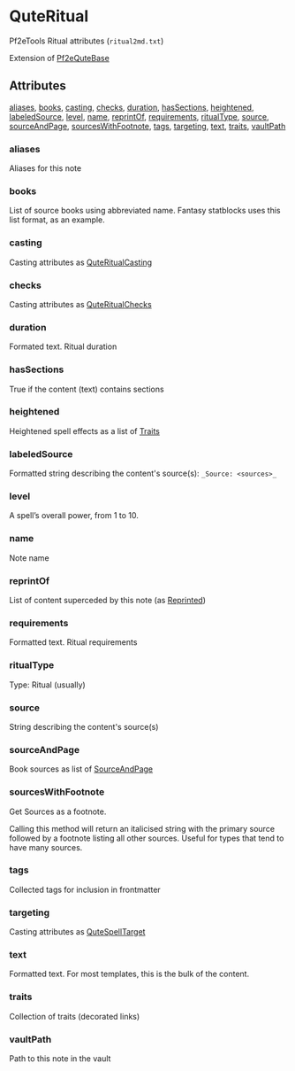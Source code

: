 # QuteRitual

Pf2eTools Ritual attributes (`ritual2md.txt`)

Extension of [Pf2eQuteBase](../Pf2eQuteBase.md)

## Attributes

[aliases](#aliases), [books](#books), [casting](#casting), [checks](#checks), [duration](#duration), [hasSections](#hassections), [heightened](#heightened), [labeledSource](#labeledsource), [level](#level), [name](#name), [reprintOf](#reprintof), [requirements](#requirements), [ritualType](#ritualtype), [source](#source), [sourceAndPage](#sourceandpage), [sourcesWithFootnote](#sourceswithfootnote), [tags](#tags), [targeting](#targeting), [text](#text), [traits](#traits), [vaultPath](#vaultpath)


### aliases

Aliases for this note

### books

List of source books using abbreviated name. Fantasy statblocks uses this list format, as an example.

### casting

Casting attributes as [QuteRitualCasting](QuteRitualCasting.md)

### checks

Casting attributes as [QuteRitualChecks](QuteRitualChecks.md)

### duration

Formated text. Ritual duration

### hasSections

True if the content (text) contains sections

### heightened

Heightened spell effects as a list of [Traits](../../NamedText.md)

### labeledSource

Formatted string describing the content's source(s): `_Source: <sources>_`

### level

A spell’s overall power, from 1 to 10.

### name

Note name

### reprintOf

List of content superceded by this note (as [Reprinted](../../Reprinted.md))

### requirements

Formatted text. Ritual requirements

### ritualType

Type: Ritual (usually)

### source

String describing the content's source(s)

### sourceAndPage

Book sources as list of [SourceAndPage](../../SourceAndPage.md)

### sourcesWithFootnote

Get Sources as a footnote.

Calling this method will return an italicised string with the primary source
followed by a footnote listing all other sources. Useful for types
that tend to have many sources.

### tags

Collected tags for inclusion in frontmatter

### targeting

Casting attributes as [QuteSpellTarget](../QuteSpell/QuteSpellTarget.md)

### text

Formatted text. For most templates, this is the bulk of the content.

### traits

Collection of traits (decorated links)

### vaultPath

Path to this note in the vault
